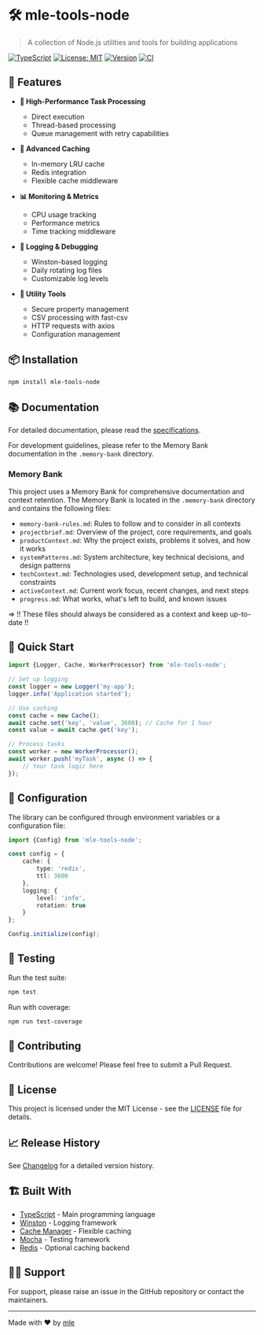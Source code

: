 # 🛠️ mle-tools-node

> A collection of Node.js utilities and tools for building applications

[![TypeScript](https://img.shields.io/badge/TypeScript-Ready-blue.svg)](https://www.typescriptlang.org/)
[![License: MIT](https://img.shields.io/badge/License-MIT-yellow.svg)](https://opensource.org/licenses/MIT)
[![Version](https://img.shields.io/badge/version-1.12.10-green.svg)](https://github.com/mlefree/mle-tools-node)
[![CI](https://github.com/mlefree/mle-tools-node/actions/workflows/ci.yml/badge.svg)](https://github.com/mlefree/mle-tools-node/actions/workflows/ci.yml)

## 🌟 Features

- **🚀 High-Performance Task Processing**
    - Direct execution
    - Thread-based processing
    - Queue management with retry capabilities

- **💾 Advanced Caching**
    - In-memory LRU cache
    - Redis integration
    - Flexible cache middleware

- **📊 Monitoring & Metrics**
    - CPU usage tracking
    - Performance metrics
    - Time tracking middleware

- **📝 Logging & Debugging**
    - Winston-based logging
    - Daily rotating log files
    - Customizable log levels

- **🔧 Utility Tools**
    - Secure property management
    - CSV processing with fast-csv
    - HTTP requests with axios
    - Configuration management

## 📦 Installation

```bash
npm install mle-tools-node
```

## 📚 Documentation

For detailed documentation, please read the [specifications](./specs).

For development guidelines, please refer to the Memory Bank documentation in the `.memory-bank` directory.

### Memory Bank

This project uses a Memory Bank for comprehensive documentation and context retention. The Memory Bank is located in the
`.memory-bank` directory and contains the following files:

- `memory-bank-rules.md`: Rules to follow and to consider in all contexts
- `projectbrief.md`: Overview of the project, core requirements, and goals
- `productContext.md`: Why the project exists, problems it solves, and how it works
- `systemPatterns.md`: System architecture, key technical decisions, and design patterns
- `techContext.md`: Technologies used, development setup, and technical constraints
- `activeContext.md`: Current work focus, recent changes, and next steps
- `progress.md`: What works, what's left to build, and known issues

=> !! These files should always be considered as a context and keep up-to-date !!

## 🚀 Quick Start

```typescript
import {Logger, Cache, WorkerProcessor} from 'mle-tools-node';

// Set up logging
const logger = new Logger('my-app');
logger.info('Application started');

// Use caching
const cache = new Cache();
await cache.set('key', 'value', 3600); // Cache for 1 hour
const value = await cache.get('key');

// Process tasks
const worker = new WorkerProcessor();
await worker.push('myTask', async () => {
    // Your task logic here
});
```

## 🔧 Configuration

The library can be configured through environment variables or a configuration file:

```typescript
import {Config} from 'mle-tools-node';

const config = {
    cache: {
        type: 'redis',
        ttl: 3600
    },
    logging: {
        level: 'info',
        rotation: true
    }
};

Config.initialize(config);
```

## 🧪 Testing

Run the test suite:

```bash
npm test
```

Run with coverage:

```bash
npm run test-coverage
```

## 🤝 Contributing

Contributions are welcome! Please feel free to submit a Pull Request.

## 📝 License

This project is licensed under the MIT License - see the [LICENSE](LICENSE) file for details.

## 📈 Release History

See [Changelog](./CHANGELOG.md) for a detailed version history.

## 🏗️ Built With

- [TypeScript](https://www.typescriptlang.org/) - Main programming language
- [Winston](https://github.com/winstonjs/winston) - Logging framework
- [Cache Manager](https://github.com/node-cache-manager/node-cache-manager) - Flexible caching
- [Mocha](https://mochajs.org/) - Testing framework
- [Redis](https://redis.io/) - Optional caching backend

## 🙋‍♂️ Support

For support, please raise an issue in the GitHub repository or contact the maintainers.

---

Made with ❤️ by [mle](https://github.com/mlefree)
